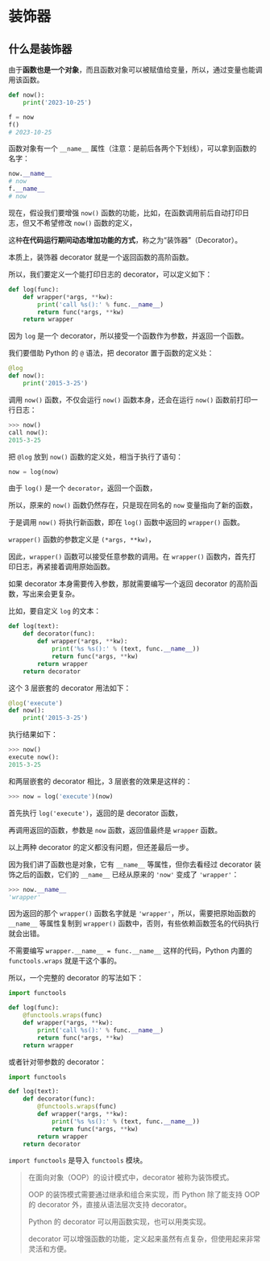 # 装饰器

## 什么是装饰器

由于**函数也是一个对象**，而且函数对象可以被赋值给变量，所以，通过变量也能调用该函数。

```python
def now():
    print('2023-10-25')

f = now
f()
# 2023-10-25
```

函数对象有一个 `__name__` 属性（注意：是前后各两个下划线），可以拿到函数的名字：

```python
now.__name__
# now
f.__name__
# now
```

现在，假设我们要增强 `now()` 函数的功能，比如，在函数调用前后自动打印日志，但又不希望修改 `now()` 函数的定义，

这种**在代码运行期间动态增加功能的方式**，称之为“装饰器”（Decorator）。

本质上，装饰器 decorator 就是一个返回函数的高阶函数。

所以，我们要定义一个能打印日志的 decorator，可以定义如下：

```python
def log(func):
    def wrapper(*args, **kw):
        print('call %s():' % func.__name__)
        return func(*args, **kw)
    return wrapper
```

因为 `log` 是一个 decorator，所以接受一个函数作为参数，并返回一个函数。

我们要借助 Python 的 `@` 语法，把 decorator 置于函数的定义处：

```python
@log
def now():
    print('2015-3-25')
```

调用 `now()` 函数，不仅会运行 `now()` 函数本身，还会在运行 `now()` 函数前打印一行日志：

```python
>>> now()
call now():
2015-3-25
```

把 `@log` 放到 `now()` 函数的定义处，相当于执行了语句：

```python
now = log(now)
```

由于 `log()` 是一个 `decorator`，返回一个函数，

所以，原来的 `now()` 函数仍然存在，只是现在同名的 `now` 变量指向了新的函数，

于是调用 `now()` 将执行新函数，即在 `log()` 函数中返回的 `wrapper()` 函数。

`wrapper()` 函数的参数定义是 `(*args, **kw)`，

因此，`wrapper()` 函数可以接受任意参数的调用。在 `wrapper()` 函数内，首先打印日志，再紧接着调用原始函数。

如果 decorator 本身需要传入参数，那就需要编写一个返回 decorator 的高阶函数，写出来会更复杂。

比如，要自定义 `log` 的文本：

```python
def log(text):
    def decorator(func):
        def wrapper(*args, **kw):
            print('%s %s():' % (text, func.__name__))
            return func(*args, **kw)
        return wrapper
    return decorator
```

这个 3 层嵌套的 decorator 用法如下：

```python
@log('execute')
def now():
    print('2015-3-25')
```

执行结果如下：

```python
>>> now()
execute now():
2015-3-25
```

和两层嵌套的 decorator 相比，3 层嵌套的效果是这样的：

```python
>>> now = log('execute')(now)
```

首先执行 `log('execute')`，返回的是 decorator 函数，

再调用返回的函数，参数是 `now` 函数，返回值最终是 `wrapper` 函数。

以上两种 decorator 的定义都没有问题，但还差最后一步。

因为我们讲了函数也是对象，它有 `__name__` 等属性，但你去看经过 decorator 装饰之后的函数，它们的 `__name__` 已经从原来的 `'now'` 变成了 `'wrapper'`：

```python
>>> now.__name__
'wrapper'
```

因为返回的那个 `wrapper()` 函数名字就是 `'wrapper'`，所以，需要把原始函数的 `__name__` 等属性复制到 `wrapper()` 函数中，否则，有些依赖函数签名的代码执行就会出错。

不需要编写 `wrapper.__name__ = func.__name__` 这样的代码，Python 内置的 `functools.wraps` 就是干这个事的。

所以，一个完整的 decorator 的写法如下：

```python
import functools

def log(func):
    @functools.wraps(func)
    def wrapper(*args, **kw):
        print('call %s():' % func.__name__)
        return func(*args, **kw)
    return wrapper
```

或者针对带参数的 decorator：

```python
import functools

def log(text):
    def decorator(func):
        @functools.wraps(func)
        def wrapper(*args, **kw):
            print('%s %s():' % (text, func.__name__))
            return func(*args, **kw)
        return wrapper
    return decorator
```

`import functools` 是导入 `functools` 模块。

> 在面向对象（OOP）的设计模式中，decorator 被称为装饰模式。
>
> OOP 的装饰模式需要通过继承和组合来实现，而 Python 除了能支持 OOP 的 decorator 外，直接从语法层次支持 decorator。
>
> Python 的 decorator 可以用函数实现，也可以用类实现。
>
> decorator 可以增强函数的功能，定义起来虽然有点复杂，但使用起来非常灵活和方便。
